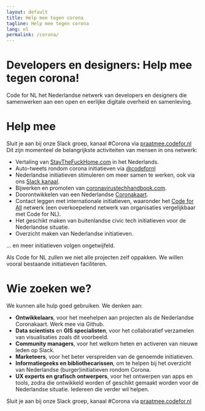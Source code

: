 ```yaml
---
layout: default
title: Help mee tegen corona
tagline: Help mee tegen corona
lang: nl
permalink: /corona/
---
```

# Developers en designers: Help mee tegen corona! 
Code for NL het Nederlandse netwerk van developers en designers die samenwerken aan
een open en eerlijke digitale overheid en samenleving. 

# Help mee
Sluit je aan bij onze Slack groep, kanaal #Corona via [praatmee.codefor.nl](https://praatmee.codefor.nl) 
Dit zijn momenteel de belangrijkste activiteiten van mensen in ons netwerk:
* Vertaling van [StayTheFuckHome.com](https://staythefuckhome.com/nl/) in het Nederlands. 
* Auto-tweets rondom corona initiatieven via [@codefornl](https://twitter.com/codefornl)
* Nederlandse initiatieven stimuleren om meer samen te werken, ook via ons [Slack kanaal](http://praatmee.codefor.nl). 
* Bijwerken en promoten van [coronavirustechhandbook.com](https://drive.google.com/open?id=1vmoWY2Lbr7yfFklfIdgEaphfvFSGFbD1uXTA9OweKbg).
* Doorontwikkelen van een Nederlandse [Coronakaart](https://www.codefor.nl/coronamap-nl/). 
* Contact leggen met internationale initiatieven, waaronder het [Code for All](https://codeforall.org/) netwerk (een overkoepelend netwerk van organisaties vergelijkbaar met Code for NL). 
* Het geschikt maken van buitenlandse civic tech initiatieven voor de Nederlandse situatie. 
* Overzicht maken van Nederlandse initiatieven.

… en meer initiatieven volgen ongetwijfeld.

Als Code for NL zullen we niet alle projecten zelf oppakken. We willen vooral bestaande initiatieven faciliteren. 

# Wie zoeken we?
We kunnen alle hulp goed gebruiken. We denken aan: 
* __Ontwikkelaars__, voor het meehelpen aan projecten als de Nederlandse Coronakaart. Werk mee via Github. 
* __Data scientists__ en __GIS specialisten__, voor het collaboratief verzamelen van visualisaties zoals dit voorbeeld.
* __Community managers__, voor het welkom heten en activeren van nieuwe leden op Slack. 
* __Marketeers__, voor het beter verspreiden van de genoemde initiatieven. 
* __Informatiegeeks en bibliothecarissen__, om te helpen bij het overzicht van Nederlandse (burger)initiatieven rondom Corona. 
* __UX experts en grafisch ontwerpers__, voor het ontwerpen van apps en tools, zodra die ontwikkeld worden of geschikt gemaakt worden voor de Nederlandse situatie. 
Iedereen die verder wil helpen. 

Sluit je aan bij onze Slack groep, kanaal #Corona via [praatmee.codefor.nl](https://praatmee.codefor.nl) 
